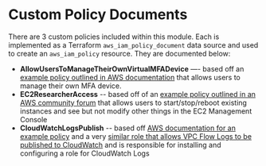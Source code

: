 # Custom Policy Documents

There are 3 custom policies included within this module. Each is implemented as a Terraform `aws_iam_policy_document` data source and used to create an `aws_iam_policy` resource. They are documented below:

- **AllowUsersToManageTheirOwnVirtualMFADevice** —- based off an [example policy outlined in AWS documentation](https://docs.aws.amazon.com/IAM/latest/UserGuide/id_credentials_delegate-permissions_examples.html#creds-policies-mfa-console) that allows users to manage their own MFA device.
- **EC2ResearcherAccess** -- based off of an [example policy outlined in an AWS community forum](https://forums.aws.amazon.com/thread.jspa?threadID=149941) that allows users to start/stop/reboot existing instances and see but not modify other things in the EC2 Management Console
- **CloudWatchLogsPublish** -- based off [AWS documentation for an example policy](https://docs.aws.amazon.com/AmazonCloudWatch/latest/logs/QuickStartEC2Instance.html) and a very [similar role that allows VPC Flow Logs to be published to CloudWatch](https://docs.aws.amazon.com/vpc/latest/userguide/flow-logs-cwl.html) and is responsible for installing and configuring a role for CloudWatch Logs
